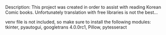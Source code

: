 Description:
This project was created in order to assist with reading Korean Comic books. Unfortunately translation with free libraries is not the best...

venv file is not included, so make sure to install the following modules:
tkinter,
pyautogui,
googletrans 4.0.0rc1,
Pillow,
pytesseract
